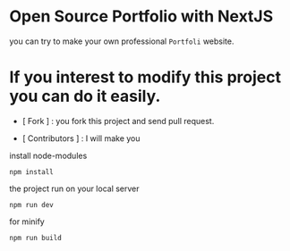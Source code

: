 # Open Source Portfolio with NextJS
you can try to make your own professional `Portfoli` website.
# If you interest to modify this project you can do it easily.

- [ Fork ] : you fork this project and send pull request.

- [ Contributors ] : I will make you

install node-modules
```
npm install
```
the project run on your local server
```
npm run dev
```
for minify
```
npm run build
```

